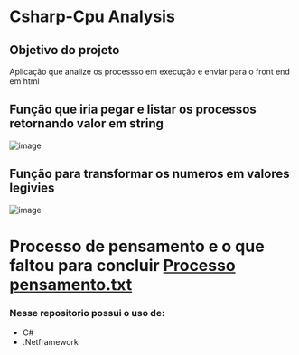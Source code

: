 # Csharp-Cpu Analysis

## Objetivo do projeto 
  Aplicação que analize os processso em execução e enviar para o front end em html 

## Função que iria pegar e listar os processos retornando valor em string 
![image](https://user-images.githubusercontent.com/55301440/148682048-6ed0fdf7-2934-461c-ae6a-6fb0144e82d3.png)

## Função para transformar os numeros em valores legivies
![image](https://user-images.githubusercontent.com/55301440/148682098-1d2bd200-3161-4e92-ad4a-d70d0c56b9e5.png)


# Processo de pensamento e o que faltou para concluir [Processo pensamento.txt](https://github.com/Lelou123/CsharpDesafio-Mundiware/files/7835040/Processo.pensamento.txt)


### Nesse repositorio possui o uso de: 

- C# 
- .Netframework



